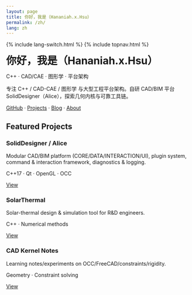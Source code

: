 ```yaml
---
layout: page
title: 你好，我是（Hananiah.x.Hsu）
permalink: /zh/
lang: zh
---
```


{% include lang-switch.html %}
{% include topnav.html %}

<div class="card">
  <h1 style="margin:.2rem 0;">你好，我是（Hananiah.x.Hsu）</h1>
  <p class="muted">C++ · CAD/CAE · 图形学 · 平台架构</p>
  <p>专注 C++ / CAD-CAE / 图形学 与大型工程平台架构。自研 CAD/BIM 平台 SolidDesigner（Alice），探索几何内核与可靠工具链。</p>
  <p>
    <a href="https://github.com/hananiahhsu" target="_blank">GitHub</a> · 
    <a href="/zh/projects/">Projects</a> · 
    <a href="/zh/blog/">Blog</a> · 
    <a href="/zh/about/">About</a>
  </p>
</div>


<h2>Featured Projects</h2>
<div class="grid">
  <div class="card">
    <h3>SolidDesigner / Alice</h3>
    <p>Modular CAD/BIM platform (CORE/DATA/INTERACTION/UI), plugin system, command & interaction framework, diagnostics & logging.</p>
    <p class="muted">C++17 · Qt · OpenGL · OCC</p>
    <p><a href="/zh/projects/#soliddesigner">View</a></p>
  </div>
  <div class="card">
    <h3>SolarThermal</h3>
    <p>Solar-thermal design & simulation tool for R&D engineers.</p>
    <p class="muted">C++ · Numerical methods</p>
    <p><a href="/zh/projects/#solarthermal">View</a></p>
  </div>
  <div class="card">
    <h3>CAD Kernel Notes</h3>
    <p>Learning notes/experiments on OCC/FreeCAD/constraints/rigidity.</p>
    <p class="muted">Geometry · Constraint solving</p>
    <p><a href="/zh/projects/#kernel-notes">View</a></p>
  </div>
</div>
